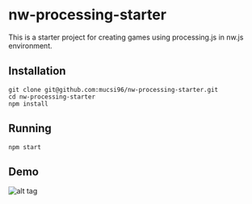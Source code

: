 # nw-processing-starter
This is a starter project for creating games using processing.js in nw.js environment.

## Installation

    git clone git@github.com:mucsi96/nw-processing-starter.git
    cd nw-processing-starter
    npm install

## Running

    npm start

## Demo

![alt tag](http://people.inf.elte.hu/mucsi96/img/nw-processing-starter.gif)
